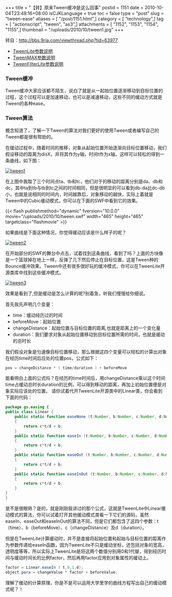 +++
title = "【转】原来Tween缓冲是这么回事"
postid = 1151
date = 2010-10-04T23:48:16+08:00
isCJKLanguage = true
toc = false
type = "post"
slug = "tween-ease"
aliases = [ "/post/1151.html",]
category = [ "technology",]
tag = [ "actionscript", "tween", "as3",]
attachments = [ "1152", "1153", "1154", "1155",]
thumbnail = "/uploads/2010/10/tween1.jpg"
+++


转自：<http://bbs.9ria.com/viewthread.php?tid=63977>

- [TweenLite参数说明](https://blog.zengrong.net/post/1109.html)
- [TweenMAX参数说明](https://blog.zengrong.net/post/1125.html)  
- [TweenFilterLite参数说明](https://blog.zengrong.net/post/1126.html)

### Tween缓冲

Tween缓冲大家应该都不陌生，说白了就是从一起始位置逐渐移动到目标位置的过程，这个过程可以是加速移动，也可以是减速移动，这些不同的缓动方式就是Tween的各种ease。

### Tween算法

概念知道了，了解一下Tween的算法对我们更好的使用Tween或者编写自己的Tween都是很有帮助的。  

在缓动过程中，随着时间的推移，对象从起始位置开始逐渐向目标位置移动，我们假设移动的距离为disX，并将其作为y轴，时间t作为x轴，这样可以轻松的得到一条曲线，如下图：

[![](/uploads/2010/10/tween1.jpg "tween1")](/uploads/2010/10/tween1.jpg)

在上图中我取了三个时间点ta、tb和tc，他们对于的移动的距离分别是da、db和dc，其中ta到tb与tb到tc之间的时间相同，但是很明显的可以看到db-da比dc-db小，也就是说相同的时间内，时间越靠后，对象移动的越快，实际上着就是Tween中的Cubic缓动模式，你可以在下面的SWF中看到它的效果。<!--more-->  

{{< flash publishmethod="dynamic" fversion="10.0.0" movie="/uploads/2010/10/tween.swf" width="465" height="465" targetclass="flashmovie" >}}  

如果曲线是下面这种情况，你觉得缓动应该是什么样子的呢？

[![](/uploads/2010/10/tween2.jpg "tween2")](/uploads/2010/10/tween2.jpg)

在开始部分的SWF的舞台中点击，试着找到这条曲线，看到了吗？上面的方块像是一个篮球掉在地上一样，反弹了几下然后停止在目标位置，这是Tween种的Bounce缓冲效果。Tween中还有很多很好玩的缓冲模式，你可以在TweenLite开源类库中找到这些缓冲模式。

[![](/uploads/2010/10/tween3.jpg "tween3")](/uploads/2010/10/tween3.jpg)

效果是看到了,但是缓动是怎么计算的呢?别着急，听我们慢慢给你细说。

首先我先声明几个变量：

-   time：缓动经历过的时间
-   beforeMove：起始位置
-   changeDistance：起始位置与目标位置的距离,也就是距离上的一个变化量
-   duration：我们要求对象从起始位置移动到目标位置所需的时间，也就是缓动的总时长

我们假设对象是匀速像目标位置移动，那么根据这四个变量可以轻松的计算出对象在经历time时间后应处的位置pos，公式如下：

``` actionscript
pos = changeDistance * ( time/duration ) + beforeMove
```

能看明白上面的公式吗？在经历的time时间后，用changeDistance乘以这个时间time占缓动总时长duration的比例，可以得到移动的距离，再加上初始位置便是对象实际应该处的位置。  请你试着代开TweenLite开源类中的Linear类，你会看到下面的代码：

``` actionscript
package gs.easing {
public class Linear {
	public static function easeNone (t:Number, b:Number, c:Number, d:Number):Number
	{
		return c*t/d + b;
	}
	public static function easeIn (t:Number, b:Number, c:Number, d:Number):Number 
	{
		return c*t/d + b;
	}
	public static function easeOut (t:Number, b:Number, c:Number, d:Number):Number 
	{
		return c*t/d + b;
	}
	public static function easeInOut (t:Number, b:Number, c:Number, d:Number):Number 
	{
		return c*t/d + b;
	}
}
}
```

是不是很眼熟？是的，就是刚刚我讲过的那个公式，这就是TweenLite中Linear缓动模式的算法，你可以试着打开其他缓动模式类看一下它们的源码，虽然easeIn、easeOut和easeInOut的算法不同，但是它们都包含了这四个参数：t（time）、b（beforeMove）、c（changeDistance）及d（duration）。  

但是在TweenLite计算缓动时，并不是直接将起始位置和起始与目标位置的距离作为参数传递给easeIn函数，因为TweenLite不只是缓动坐标，还包括对象的宽高，透明度等等，所以实际上TweenLite是将这两个数值分别用0和1代替，得到经历时间与缓动时间长的比例factor，然后再用factor应用到对象属性的缓动上。

``` actionscript
factor = Linear.easeIn ( t,0,1,d);
object.para = changeValue * factor + beforeValue;
```
理解了缓动的计算原理，你是不是可以运用大学里学的曲线方程写出自己的缓动模式呢？！
